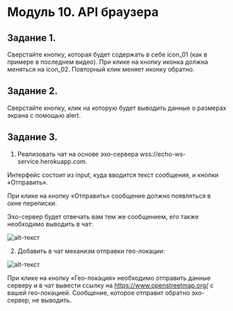 # Модуль 10. API браузера

## Задание 1.

Сверстайте кнопку, которая будет содержать в себе icon_01 (как в примере в последнем видео). При клике на кнопку иконка должна меняться на icon_02. Повторный клик меняет иконку обратно.

## Задание 2.

Сверстайте кнопку, клик на которую будет выводить данные о размерах экрана с помощью alert. 

## Задание 3.

1. Реализовать чат на основе эхо-сервера wss://echo-ws-service.herokuapp.com.

Интерфейс состоит из input, куда вводится текст сообщения, и кнопки «Отправить».

При клике на кнопку «Отправить» сообщение должно появляться в окне переписки.

Эхо-сервер будет отвечать вам тем же сообщением, его также необходимо выводить в чат:

![alt-текст](https://lms-cdn.skillfactory.ru/assets/courseware/v1/8f6c994ffb9a1526f2b678588ddc8ae4/asset-v1:Skillfactory+FR+2020+type@asset+block/m15_practice1.png "Пример чата №1")

2. Добавить в чат механизм отправки гео-локации:

![alt-текст](https://lms-cdn.skillfactory.ru/assets/courseware/v1/368e7971c720c3eb6441642afe77b9b8/asset-v1:Skillfactory+FR+2020+type@asset+block/m15_practice2.png "Пример чата №2")

При клике на кнопку «Гео-локация» необходимо отправить данные серверу и в чат вывести ссылку на https://www.openstreetmap.org/ с вашей гео-локацией. Сообщение, которое отправит обратно эхо-сервер, не выводить.